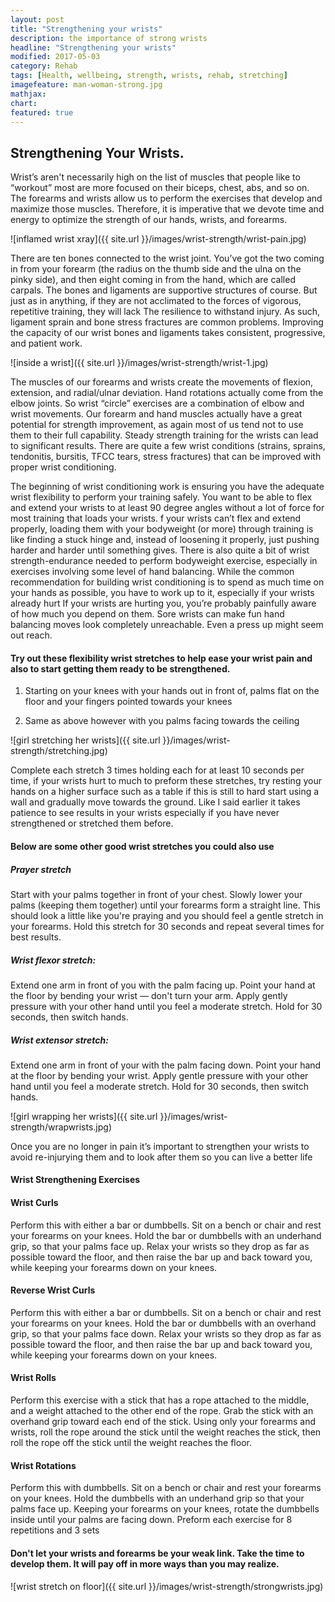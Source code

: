 ```yaml
---
layout: post
title: "Strengthening your wrists"
description: the importance of strong wrists 
headline: "Strengthening your wrists"
modified: 2017-05-03
category: Rehab
tags: [Health, wellbeing, strength, wrists, rehab, stretching]
imagefeature: man-woman-strong.jpg
mathjax: 
chart:
featured: true
---
```


<style>

	

		.post-template .notepad-post-content > div:not(.notepad-post-title) p:first-child {

			    font-size: 1rem;
		
		}

		.notepad-post-title h1{

        	color: #e51843!important;
    	}

</style>

## Strengthening Your Wrists. 

Wrist’s aren't necessarily high on the list of muscles that people like to “workout” most are more focused on their biceps, chest, abs, and so on. The forearms and wrists allow us to perform the exercises that develop and maximize those muscles. Therefore, it is imperative that we devote time and energy to optimize the strength of our hands, wrists, and forearms. 

![inflamed wrist xray]({{ site.url }}/images/wrist-strength/wrist-pain.jpg)



There are ten bones connected to the wrist joint. You’ve got the two coming in from your forearm (the radius on the thumb side and the ulna on the pinky side), and then eight coming in from the hand, which are called carpals.
The bones and ligaments are supportive structures of course. But just as in anything, if they are not acclimated to the forces of vigorous, repetitive training, they will lack The resilience to withstand injury. As such, ligament sprain and bone stress fractures are common problems.
Improving the capacity of our wrist bones and ligaments takes consistent, progressive, and patient work. 

![inside a wrist]({{ site.url }}/images/wrist-strength/wrist-1.jpg)

The muscles of our forearms and wrists create the movements of flexion, extension, and radial/ulnar deviation. Hand rotations actually come from the elbow joints. So wrist “circle” exercises are a combination of elbow and wrist movements.
Our forearm and hand muscles actually have a great potential for strength improvement, as again most of us tend not to use them to their full capability.
Steady strength training for the wrists can lead to significant results.
There are quite a few wrist conditions (strains, sprains, tendonitis, bursitis, TFCC tears, stress fractures) that can be improved with proper wrist conditioning.

The beginning of wrist conditioning work is ensuring you have the adequate wrist flexibility to perform your training safely. You want to be able to flex and extend your wrists to at least 90 degree angles without a lot of force for most training that loads your wrists.
f your wrists can’t flex and extend properly, loading them with your bodyweight (or more) through training is like finding a stuck hinge and, instead of loosening it properly, just pushing harder and harder until something gives.
There is also quite a bit of wrist strength-endurance needed to perform bodyweight exercise, especially in exercises involving some level of hand balancing. While the common recommendation for building wrist conditioning is to spend as much time on your hands as possible, you have to work up to it, especially if your wrists already hurt
If your wrists are hurting you, you’re probably painfully aware of how much you depend on them. Sore wrists can make fun hand balancing moves look completely unreachable. Even a press up might seem out reach. 

#### Try out these flexibility wrist stretches to help ease your wrist pain and also to start getting them ready to be strengthened.


1. Starting on your knees with your hands out in front of, palms flat on the floor and your fingers pointed towards your knees

2. Same as above however with you palms facing towards the ceiling

![girl stretching her wrists]({{ site.url }}/images/wrist-strength/stretching.jpg)



Complete each stretch 3 times holding each for at least 10 seconds per time, if your wrists hurt to much to preform these stretches, try resting your hands on a higher surface such as a table if this is still to hard start using a wall and gradually move towards the ground. Like I said earlier it takes patience to see results in your wrists especially if you have never strengthened or stretched them before.



#### Below are some other good wrist stretches you could also use

##### Prayer stretch

Start with your palms together in front of your chest. Slowly lower your palms (keeping them together) until your forearms form a straight line. This should look a little like you're praying and you should feel a gentle stretch in your forearms. Hold this stretch for 30 seconds and repeat several times for best results.

##### Wrist flexor stretch:

Extend one arm in front of you with the palm facing up. Point your hand at the floor by bending your wrist — don't turn your arm. Apply gently pressure with your other hand until you feel a moderate stretch. Hold for 30 seconds, then switch hands.

##### Wrist extensor stretch:

Extend one arm in front of your with the palm facing down. Point your hand at the floor by bending your wrist. Apply gentle pressure with your other hand until you feel a moderate stretch. Hold for 30 seconds, then switch hands.



![girl wrapping her wrists]({{ site.url }}/images/wrist-strength/wrapwrists.jpg)


Once you are no longer in pain it’s important to strengthen your wrists to avoid re-injurying them and to look after them so you can live a better life



#### Wrist Strengthening Exercises



#### Wrist Curls

Perform this with either a bar or dumbbells. Sit on a bench or chair and rest your forearms on your knees. Hold the bar or dumbbells with an underhand grip, so that your palms face up. Relax your wrists so they drop as far as possible toward the floor, and then raise the bar up and back toward you, while keeping your forearms down on your knees.

#### Reverse Wrist Curls

Perform this with either a bar or dumbbells. Sit on a bench or chair and rest your forearms on your knees. Hold the bar or dumbbells with an overhand grip, so that your palms face down. Relax your wrists so they drop as far as possible toward the floor, and then raise the bar up and back toward you, while keeping your forearms down on your knees.

#### Wrist Rolls

Perform this exercise with a stick that has a rope attached to the middle, and a weight attached to the other end of the rope. Grab the stick with an overhand grip toward each end of the stick. Using only your forearms and wrists, roll the rope around the stick until the weight reaches the stick, then roll the rope off the stick until the weight reaches the floor.

#### Wrist Rotations
Perform this with dumbbells. Sit on a bench or chair and rest your forearms on your knees. Hold the dumbbells with an underhand grip so that your palms face up. Keeping your forearms on your knees, rotate the dumbbells inside until your palms are facing down.
Preform each exercise for 8 repetitions and 3 sets

#### Don't let your wrists and forearms be your weak link. Take the time to develop them. It will pay off in more ways than you may realize.

![wrist stretch on floor]({{ site.url }}/images/wrist-strength/strongwrists.jpg)



 
 




 






